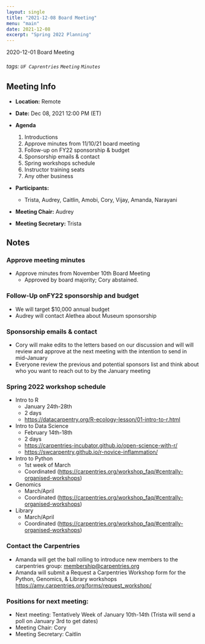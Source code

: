 ```yaml
---
layout: single
title: "2021-12-08 Board Meeting"
menu: "main"
date: 2021-12-08
excerpt: "Spring 2022 Planning"
---
```


2020-12-01 Board Meeting


###### tags: `UF Caprentries` `Meeting` `Minutes`

## Meeting Info
- **Location:** Remote
- **Date:** Dec 08, 2021 12:00 PM (ET)
- **Agenda**
    1. Introductions
    2. Approve minutes from 11/10/21 board meeting
    3. Follow-up on FY22 sponsorship & budget
    4. Sponsorship emails & contact
    5. Spring workshops schedule
    6. Instructor training seats
    7. Any other business


- **Participants:**
    - Trista, Audrey, Caitlin, Amobi, Cory, Vijay, Amanda, Narayani

- **Meeting Chair:** Audrey
- **Meeting Secretary:** Trista



## Notes 
<!-- Other important details discussed during the meeting can be entered here. -->
### Approve meeting minutes
- Approve minutes from November 10th Board Meeting
    - Approved by board majority; Cory abstained.

### Follow-Up onFY22 sponsorship and budget 
- We will target $10,000 annual budget
- Audrey will contact Alethea about Museum sponsorship

### Sponsorship emails & contact
- Cory will make edits to the letters based on our discussion and will will review and approve at the next meeting with the intention to send in mid-January
- Everyone review the previous and potential sponsors list and think about who you want to reach out to by the January meeting

### Spring 2022 workshop schedule
- Intro to R
    - January 24th-28th
    - 2 days
    - https://datacarpentry.org/R-ecology-lesson/01-intro-to-r.html
- Intro to Data Science
    - February 14th-18th
    - 2 days
    - https://carpentries-incubator.github.io/open-science-with-r/
    - https://swcarpentry.github.io/r-novice-inflammation/
- Intro to Python
    - 1st week of March
    - Coordinated (https://carpentries.org/workshop_faq/#centrally-organised-workshops)
- Genomics
    - March/April
    - Coordinated (https://carpentries.org/workshop_faq/#centrally-organised-workshops)
- Library
    - March/April
    - Coordinated (https://carpentries.org/workshop_faq/#centrally-organised-workshops)

### Contact the Carpentries
-  Amanda will get the ball rolling to introduce new members to the carpentries group: membership@carpentries.org
-  Amanda will submit a Request a Carpentries Workshop form for the Python, Genomics, & Library workshops https://amy.carpentries.org/forms/request_workshop/


### Positions for next meeting:
- Next meeting: Tentatively Week of January 10th-14th (Trista will send a poll on January 3rd to get dates)
- Meeting Chair: Cory
- Meeting Secretary: Caitlin

